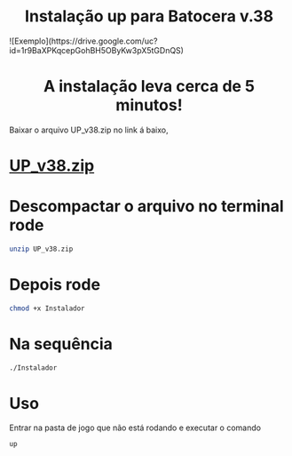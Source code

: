 <center><h1>Instalação up para Batocera v.38</h1></center>
![Exemplo](https://drive.google.com/uc?id=1r9BaXPKqcepGohBH5OByKw3pX5tGDnQS)




<center><h1>A instalação leva cerca de 5 minutos!</h1></center>

Baixar o arquivo UP_v38.zip no link á baixo, 


# [UP_v38.zip](https://drive.google.com/file/d/1JlkstFHbEhH49sxoJMvUrfbfmc-iUiNP/view?usp=sharing)


# Descompactar o arquivo no terminal rode 

```bash
unzip UP_v38.zip
```

# Depois rode 
```bash
chmod +x Instalador 
```

# Na sequência 
```bash
./Instalador
```

# Uso

Entrar na pasta de jogo que não está rodando e executar o comando 

```bash
up

```
